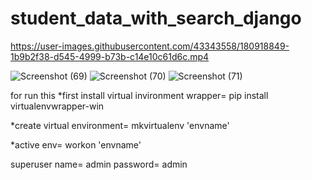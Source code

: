 # student_data_with_search_django

https://user-images.githubusercontent.com/43343558/180918849-1b9b2f38-d545-4999-b73b-c14e10c61d6c.mp4

![Screenshot (69)](https://user-images.githubusercontent.com/43343558/180918882-b4f43a6e-329d-4260-87c5-82e849212772.png)
![Screenshot (70)](https://user-images.githubusercontent.com/43343558/180918887-52a50305-82de-46ff-b2a4-4bd424d247e5.png)
![Screenshot (71)](https://user-images.githubusercontent.com/43343558/180918892-0f65249a-e83c-43fc-a67b-31c4de8d1090.png)


for run this
*first install virtual invironment wrapper=
pip install virtualenvwrapper-win

*create virtual environment=
mkvirtualenv 'envname'

*active env=
workon 'envname'

superuser name= 
admin
password= admin
